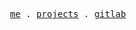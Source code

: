 <p align="center">
  <samp>
    <a href="https://akrem.me">me</a> .
    <a href="https://akrem.me/projects">projects</a> .
    <a href="https://gitlab.com/BarriBarri20">gitlab</a>
  </samp>
</p>
